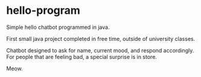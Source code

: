 # hello-program
Simple hello chatbot programmed in java.

First small java project completed in free time, outside of university classes.

Chatbot designed to ask for name, current mood, and respond accordingly. For people that are feeling bad, a special surprise is in store.

Meow.
